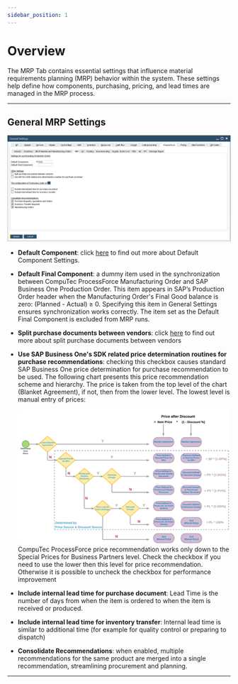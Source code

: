 ```yaml
---
sidebar_position: 1
---
```


# Overview

The MRP Tab contains essential settings that influence material requirements planning (MRP) behavior within the system. These settings help define how components, purchasing, pricing, and lead times are managed in the MRP process.

---

## General MRP Settings

![General MRP Settings](./media/mrp-tab/general-settings-mrp.webp)

- **Default Component**: click [here](./mrp-related-configuration.md#default-component) to find out more about Default Component Settings.
- **Default Final Component**: a dummy item used in the synchronization between CompuTec ProcessForce Manufacturing Order and SAP Business One Production Order. This item appears in SAP’s Production Order header when the Manufacturing Order's Final Good balance is zero: (Planned - Actual) ≥ 0. Specifying this item in General Settings ensures synchronization works correctly. The item set as the Default Final Component is excluded from MRP runs.
- **Split purchase documents between vendors**: click [here](mrp-related-configuration.md#split-purchase-documents-between-vendors) to find out more about split purchase documents between vendors
- **Use SAP Business One's SDK related price determination routines for purchase recommendations**: checking this checkbox causes standard SAP Business One price determination for purchase recommendation to be used. The following chart presents this price recommendation scheme and hierarchy. The price is taken from the top level of the chart (Blanket Agreement), if not, then from the lower level. The lowest level is manual entry of prices:

    ![Default priority for price selection](./media/mrp-tab/default-priority-for-price-selection.webp)
CompuTec ProcessForce price recommendation works only down to the Special Prices for Business Partners level. Check the checkbox if you need to use the lower then this level for price recommendation. Otherwise it is possible to uncheck the checkbox for performance improvement
- **Include internal lead time for purchase document**: Lead Time is the number of days from when the item is ordered to when the item is received or produced.
- **Include internal lead time for inventory transfer**: Internal lead time is similar to additional time (for example for quality control or preparing to dispatch)
- **Consolidate Recommendations**: when enabled, multiple recommendations for the same product are merged into a single recommendation, streamlining procurement and planning.

---
